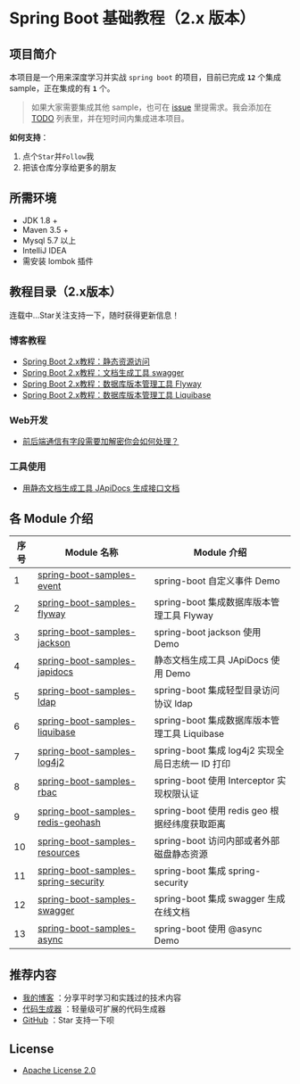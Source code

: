 # Spring Boot 基础教程（2.x 版本）

## 项目简介
本项目是一个用来深度学习并实战 `spring boot` 的项目，目前已完成 **`12`** 个集成 sample，正在集成的有 **`1`** 个。

> 如果大家需要集成其他 sample，也可在 [issue](https://github.com/zhuyizhuo/spring-boot-samples/issues/new) 里提需求。我会添加在 [TODO](./TODO.md) 列表里，并在短时间内集成进本项目。

**如何支持**：
1. 点个`Star`并`Follow`我
2. 把该仓库分享给更多的朋友

## 所需环境
- JDK 1.8 +
- Maven 3.5 +
- Mysql 5.7 以上
- IntelliJ IDEA
- 需安装 lombok 插件

## 教程目录（2.x版本）

连载中...Star关注支持一下，随时获得更新信息！

### 博客教程

- [Spring Boot 2.x教程：静态资源访问](http://zhuyizhuo.online/2020/06/11/spring-boot-resources-visit/)
- [Spring Boot 2.x教程：文档生成工具 swagger](http://zhuyizhuo.online/2020/06/17/spring-boot-swagger/)
- [Spring Boot 2.x教程：数据库版本管理工具 Flyway](http://zhuyizhuo.online/2020/06/21/spring-boot-flyway-database-version-control/)
- [Spring Boot 2.x教程：数据库版本管理工具 Liquibase](http://zhuyizhuo.online/2020/07/04/spring-boot-liquibase-database-version-controller/)

### Web开发
- [前后端通信有字段需要加解密你会如何处理？](http://zhuyizhuo.online/2020/07/12/spring-boot-jackson/)

### 工具使用
- [用静态文档生成工具 JApiDocs 生成接口文档](http://zhuyizhuo.online/2020/07/16/japidocs/)

## 各 Module 介绍

|序号| Module 名称                                                  | Module 介绍                                                  |
|---| ------------------------------------------------------------ | ------------------------------------------------------------ |
|1  | [spring-boot-samples-event](./spring-boot-2.x-samples/spring-boot-samples-event) | spring-boot 自定义事件 Demo |
|2  | [spring-boot-samples-flyway](./spring-boot-2.x-samples/spring-boot-samples-flyway) | spring-boot 集成数据库版本管理工具 Flyway |
|3  | [spring-boot-samples-jackson](./spring-boot-2.x-samples/spring-boot-samples-jackson) | spring-boot jackson 使用 Demo |
|4  | [spring-boot-samples-japidocs](./spring-boot-2.x-samples/spring-boot-samples-japidocs) | 静态文档生成工具 JApiDocs 使用 Demo |
|5  | [spring-boot-samples-ldap](./spring-boot-2.x-samples/spring-boot-samples-ldap) | spring-boot 集成轻型目录访问协议 ldap |
|6  | [spring-boot-samples-liquibase](./spring-boot-2.x-samples/spring-boot-samples-liquibase) | spring-boot 集成数据库版本管理工具 Liquibase |
|7  | [spring-boot-samples-log4j2](./spring-boot-2.x-samples/spring-boot-samples-log4j2)     | spring-boot 集成 log4j2 实现全局日志统一 ID 打印 |
|8  | [spring-boot-samples-rbac](./spring-boot-2.x-samples/spring-boot-samples-rbac)     | spring-boot 使用 Interceptor 实现权限认证 |
|9  | [spring-boot-samples-redis-geohash](./spring-boot-2.x-samples/spring-boot-samples-redis-geohash)     | spring-boot 使用 redis geo 根据经纬度获取距离  |
|10 | [spring-boot-samples-resources](./spring-boot-2.x-samples/spring-boot-samples-resources) | spring-boot 访问内部或者外部磁盘静态资源 |
|11 | [spring-boot-samples-spring-security](./spring-boot-2.x-samples/spring-boot-samples-spring-security) | spring-boot 集成 spring-security |
|12 | [spring-boot-samples-swagger](./spring-boot-2.x-samples/spring-boot-samples-swagger) | spring-boot 集成 swagger 生成在线文档 |
|13 | [spring-boot-samples-async](./spring-boot-2.x-samples/spring-boot-samples-async) | spring-boot 使用 @async Demo |

## 推荐内容

- [我的博客](https://zhuyizhuo.online/) ：分享平时学习和实践过的技术内容
- [代码生成器](https://zhuyizhuo.github.io/code-generator-doc/) ：轻量级可扩展的代码生成器
- [GitHub](https://github.com/zhuyizhuo/spring-boot-samples) ：Star 支持一下呗

## License
- [Apache License 2.0](http://www.apache.org/licenses/LICENSE-2.0.html)
